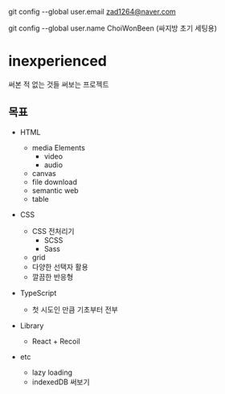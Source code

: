 git config --global user.email zad1264@naver.com

git config --global user.name ChoiWonBeen
(싸지방 초기 세팅용)

# inexperienced
써본 적 없는 것들 써보는 프로젝트

## 목표
- HTML
  - media Elements
    - video
    - audio
  - canvas
  - file download
  - semantic web
  - table

- CSS
  - CSS 전처리기 
    - SCSS
    - Sass
  - grid
  - 다양한 선택자 활용
  - 깔끔한 반응형

- TypeScript
  - 첫 시도인 만큼 기초부터 전부

- Library
  - React + Recoil

- etc
  - lazy loading
  - indexedDB 써보기
